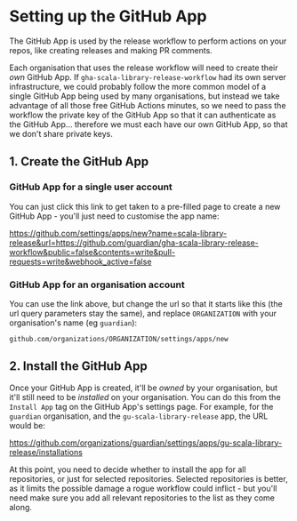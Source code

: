 # Setting up the GitHub App

The GitHub App is used by the release workflow to perform actions on your repos, like creating releases and
making PR comments.

Each organisation that uses the release workflow will need to create their _own_ GitHub App.
If `gha-scala-library-release-workflow` had its own server infrastructure, we could probably follow the more
common model of a single GitHub App being used by many organisations, but instead we take advantage of all those
free GitHub Actions minutes, so we need to pass the workflow the private key of the GitHub App so that it can
authenticate as the GitHub App... therefore we must each have our own GitHub App, so that we don't share private keys.

## 1. Create the GitHub App

### GitHub App for a single user account

You can just click this link to get taken to a pre-filled page to create a new GitHub App - you'll just need to
customise the app name:

https://github.com/settings/apps/new?name=scala-library-release&url=https://github.com/guardian/gha-scala-library-release-workflow&public=false&contents=write&pull-requests=write&webhook_active=false

### GitHub App for an organisation account

You can use the link above, but change the url so that it starts like this (the url query parameters stay the same),
and replace `ORGANIZATION` with your organisation's name (eg `guardian`):

```
github.com/organizations/ORGANIZATION/settings/apps/new
```

## 2. Install the GitHub App

Once your GitHub App is created, it'll be _owned_ by your organisation, but it'll still need to be _installed_
on your organisation. You can do this from the `Install App` tag on the GitHub App's settings page. For example,
for the `guardian` organisation, and the `gu-scala-library-release` app, the URL would be:

https://github.com/organizations/guardian/settings/apps/gu-scala-library-release/installations

At this point, you need to decide whether to install the app for all repositories, or just for selected
repositories. Selected repositories is better, as it limits the possible damage a rogue workflow could inflict -
but you'll need make sure you add all relevant repositories to the list as they come along.
